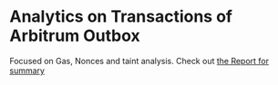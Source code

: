 # Analytics on Transactions of Arbitrum Outbox 

Focused on Gas, Nonces and taint analysis. Check out [the Report for summary](https://github.com/ArunSankarKs/arbitrum_outbox_analytics/blob/main/gasless_withdrawals.pdf)
